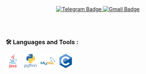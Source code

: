 
<div id="badges" align="center">
  <a href="https://t.me/F_galaxy">
    <img src="https://img.shields.io/badge/Telegram-blue?logo=telegram&logoColor=white&style=for-the-badge" alt="Telegram Badge"/>
  </a>
  <a href="https://mail.google.com/mail/u/fatemehzarehbahari@gmail.com">
    <img src="https://img.shields.io/badge/Gmail-red?logo=gmail&logoColor=white&style=for-the-badge" alt="Gmail Badge"/>
  </a>
</div>
<!---
  <img src="https://media.giphy.com/media/hvRJCLFzcasrR4ia7z/giphy.gif" width="5px"/>
  <br/>
<h1>
  hey there
</h1>
<h3>:woman_technologist: About Me :</h3> <br/>
- :telescope: I’m studying as a computer Engineer at Ferdowsi University of Mashhad <br/>
- :seedling: I'm progressing in django and recently I'm learning about Game development  <br/>
- :violin: dont forget about music and health :weight_lifting_woman: --->

<br/><br/>
### :hammer_and_wrench: Languages and Tools :
<div id="badges" >
  <img src="https://github.com/devicons/devicon/blob/master/icons/java/java-original-wordmark.svg" title="Java" alt="Java" width="40" height="40"/>&nbsp;
  <img src="https://github.com/devicons/devicon/blob/master/icons/python/python-original-wordmark.svg" title="Python" alt="Python" width="40" height="40"/>&nbsp;
  <img src="https://github.com/devicons/devicon/blob/master/icons/mysql/mysql-original-wordmark.svg" title="Mysql" alt="Mysql" width="40" height="40"/>&nbsp;
    <img src="https://github.com/devicons/devicon/blob/master/icons/c/c-original.svg" title="C#" alt="c#" width="40" height="40"/>&nbsp;

</div>

<!---
fatemehzarebahari/fatemehzarebahari is a ✨ special ✨ repository because its `README.md` (this file) appears on your GitHub profile.
You can click the Preview link to take a look at your changes.
--->
